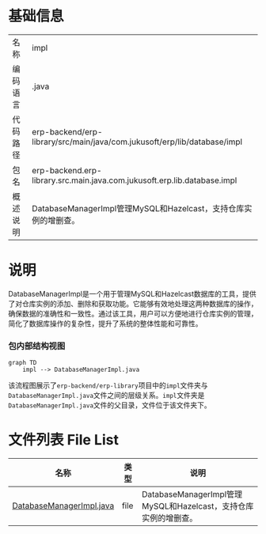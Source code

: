 # 基础信息

|      |      |
|------|------|
| 名称 | impl |
| 编码语言 | .java |
| 代码路径 | erp-backend/erp-library/src/main/java/com.jukusoft/erp/lib/database/impl |
| 包名 | erp-backend.erp-library.src.main.java.com.jukusoft.erp.lib.database.impl |
| 概述说明 | DatabaseManagerImpl管理MySQL和Hazelcast，支持仓库实例的增删查。 |

# 说明

DatabaseManagerImpl是一个用于管理MySQL和Hazelcast数据库的工具，提供了对仓库实例的添加、删除和获取功能。它能够有效地处理这两种数据库的操作，确保数据的准确性和一致性。通过该工具，用户可以方便地进行仓库实例的管理，简化了数据库操作的复杂性，提升了系统的整体性能和可靠性。


### 包内部结构视图

```mermaid
graph TD
    impl --> DatabaseManagerImpl.java
```

该流程图展示了`erp-backend/erp-library`项目中的`impl`文件夹与`DatabaseManagerImpl.java`文件之间的层级关系。`impl`文件夹是`DatabaseManagerImpl.java`文件的父目录，文件位于该文件夹下。

# 文件列表 File List

| 名称   | 类型  | 说明 |
|-------|------|-------------|
| [DatabaseManagerImpl.java](DatabaseManagerImpl.md) | file | DatabaseManagerImpl管理MySQL和Hazelcast，支持仓库实例的增删查。 |


